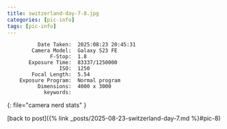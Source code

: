 ```yaml
---
title: switzerland-day-7-8.jpg
categories: [pic-info]
tags: [pic-info]
---
```


```text
          Date Taken:  2025:08:23 20:45:31
        Camera Model:  Galaxy S23 FE
              F-Stop:  1.8
       Exposure Time:  83337/1250000
                 ISO:  1250
        Focal Length:  5.54
    Exposure Program:  Normal program
          Dimensions:  4000 x 3000
            keywords:  
```
{: file="camera nerd stats" }

[back to post]({% link _posts/2025-08-23-switzerland-day-7.md %}#pic-8)